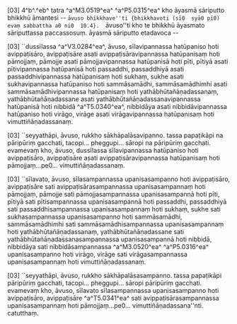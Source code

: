 [03] 4^b^.^eb^ tatra ^a^M3.0519^ea^ ^a^P5.0315^ea^ kho āyasmā  sāriputto bhikkhū āmantesi -- ``āvuso bhikkhave''ti {bhikkhavoti (sī0  syā0 pī0) evaṃ sabbattha a0 ni0  10.4}.  ``āvuso''ti kho te bhikkhū āyasmato sāriputtassa paccassosuṃ.  āyasmā sāriputto etadavoca --

[03] ``dussīlassa ^a^V3.0284^ea^, āvuso, sīlavipannassa hatūpaniso hoti  avippaṭisāro, avippaṭisāre asati avippaṭisāravipannassa  hatūpanisaṃ hoti pāmojjaṃ, pāmojje asati pāmojjavipannassa  hatūpanisā hoti pīti, pītiyā asati pītivipannassa hatūpanisā  hoti passaddhi, passaddhiyā asati passaddhivipannassa hatūpanisaṃ hoti  sukhaṃ, sukhe asati sukhavipannassa hatūpaniso hoti sammāsamādhi,  sammāsamādhimhi asati sammāsamādhivipannassa hatūpanisaṃ hoti  yathābhūtañāṇadassanaṃ, yathābhūtañāṇadassane asati  yathābhūtañāṇadassanavipannassa hatūpanisā hoti nibbidā ^a^T5.0340^ea^, nibbidāya  asati nibbidāvipannassa hatūpaniso hoti virāgo, virāge asati  virāgavipannassa hatūpanisaṃ hoti vimuttiñāṇadassanaṃ.

[03] ``seyyathāpi, āvuso, rukkho sākhāpalāsavipanno. tassa  papaṭikāpi na pāripūriṃ gacchati, tacopi... pheggupi... sāropi na  pāripūriṃ gacchati. evamevaṃ kho, āvuso, dussīlassa  sīlavipannassa hatūpaniso hoti avippaṭisāro, avippaṭisāre asati  avippaṭisāravipannassa hatūpanisaṃ hoti pāmojjaṃ...pe0...  vimuttiñāṇadassanaṃ.

[03] ``sīlavato, āvuso, sīlasampannassa upanisasampanno hoti  avippaṭisāro, avippaṭisāre sati avippaṭisārasampannassa  upanisasampannaṃ hoti pāmojjaṃ, pāmojje sati pāmojjasampannassa  upanisasampannā hoti pīti, pītiyā sati pītisampannassa  upanisasampannā hoti passaddhi, passaddhiyā sati passaddhisampannassa  upanisasampannaṃ hoti sukhaṃ, sukhe sati sukhasampannassa  upanisasampanno hoti sammāsamādhi, sammāsamādhimhi sati  sammāsamādhisampannassa upanisasampannaṃ hoti yathābhūtañāṇadassanaṃ,  yathābhūtañāṇadassane sati yathābhūtañāṇadassanasampannassa upanisasampannā  hoti nibbidā, nibbidāya sati nibbidāsampannassa ^a^M3.0520^ea^ ^a^P5.0316^ea^  upanisasampanno hoti virāgo, virāge sati  virāgasampannassa upanisasampannaṃ hoti vimuttiñāṇadassanaṃ.

[03] ``seyyathāpi, āvuso, rukkho sākhāpalāsasampanno. tassa  papaṭikāpi pāripūriṃ gacchati, tacopi... pheggupi... sāropi  pāripūriṃ gacchati. evamevaṃ kho, āvuso, sīlavato sīlasampannassa  upanisasampanno hoti avippaṭisāro, avippaṭisāre ^a^T5.0341^ea^ sati  avippaṭisārasampannassa upanisasampannaṃ hoti pāmojjaṃ...pe0...  vimuttiñāṇadassana''nti. catutthaṃ.